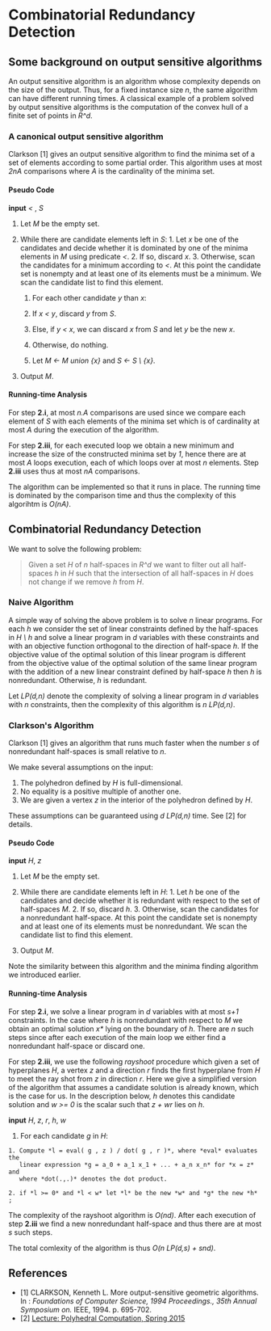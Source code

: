 # Combinatorial Redundancy Detection

## Some background on output sensitive algorithms

An output sensitive algorithm is an algorithm whose complexity depends on the
size of the output. Thus, for a fixed instance size *n*, the same algorithm can
have different running times. A classical example of a problem solved by output
sensitive algorithms is the computation of the convex hull of a finite
set of points in *R^d*.

### A canonical output sensitive algorithm

Clarkson [1] gives an output sensitive algorithm to find the minima
set of a set of elements according to some partial order.
This algorithm uses at most *2nA* comparisons where *A* is the cardinality of
the minima set.


#### Pseudo Code

**input** *<* , *S*

  1. Let *M* be the empty set.
  2. While there are candidate elements left in *S*:
    1. Let *x* be one of the candidates and decide whether it
       is dominated by one of the minima elements in *M* using predicate *<*.
    2. If so, discard *x*.
    3. Otherwise, scan the candidates for a minimum according to *<*. At this point the
       candidate set is nonempty and at least one of its elements must be a
       minimum. We scan the candidate list to find this element.
      1. For each other candidate *y* than *x*:
        1. If *x < y*, discard *y* from *S*.
        2. Else, if *y < x*, we can discard *x* from *S* and let *y*
           be the new *x*.
        3. Otherwise, do nothing.

      2. Let *M <- M union {x}* and *S <- S \ {x}*.

  3. Output *M*.

#### Running-time Analysis

For step **2.i**, at most *n.A* comparisons are used since we compare each element
of *S* with each elements of the minima set which is of cardinality at most *A*
during the execution of the algorithm.

For step **2.iii**, for each executed loop we
obtain a new minimum and increase the size of the constructed minima set by
*1*, hence there are at most *A* loops execution, each of which loops over at
most *n* elements. Step **2.iii** uses thus at most *nA* comparisons.

The algorithm can be implemented so that it runs in place. The running time is
dominated by the comparison time and thus the
complexity of this algorihtm is *O(nA)*.


## Combinatorial Redundancy Detection

We want to solve the following problem:

> Given a set *H* of *n* half-spaces in *R^d* we want to filter out all half-spaces
*h* in *H* such that the intersection of all half-spaces in *H* does not change
if we remove *h* from *H*.

### Naive Algorithm

A simple way of solving the above problem is to solve *n* linear programs.
For each *h* we consider the set of linear constraints defined by the half-spaces in
*H \ h* and solve a linear program in *d* variables with these constraints and
with an objective function orthogonal to the direction of half-space *h*. If
the objective value of the optimal solution of this linear program
is different from the objective value of the optimal solution of the same
linear program with the addition of a new linear constraint defined by half-space
*h* then *h* is nonredundant. Otherwise, *h* is redundant.

Let *LP(d,n)* denote the complexity of solving a linear program in *d*
variables with *n* constraints, then the complexity of this algorithm is
*n LP(d,n)*.

### Clarkson's Algorithm

Clarkson [1] gives an algorithm that runs much faster when the number *s* of
nonredundant half-spaces is small relative to *n*.

We make several assumptions on the input:

  1. The polyhedron defined by *H* is full-dimensional.
  2. No equality is a positive multiple of another one.
  3. We are given a vertex *z* in the interior of the polyhedron defined by *H*.

These assumptions can be guaranteed using *d LP(d,n)* time. See [2] for details.

#### Pseudo Code

**input** *H*, *z*

  1. Let *M* be the empty set.
  2. While there are candidate elements left in *H*:
    1. Let *h* be one of the candidates and decide whether it
       is redundant with respect to the set of half-spaces *M*.
    2. If so, discard *h*.
    3. Otherwise, scan the candidates for a nonredundant half-space. At this point the
       candidate set is nonempty and at least one of its elements must be
       nonredundant. We scan the candidate list to find this element.

  3. Output *M*.

Note the similarity between this algorithm and the minima finding algorithm we
introduced earlier.

#### Running-time Analysis

For step **2.i**, we solve a linear program in *d* variables with at most
*s+1* constraints. In the case where *h* is nonredundant with respect to *M* we
obtain an optimal solution _x*_ lying on the boundary of *h*. There are *n*
such steps since after each execution of the main loop we either find
a nonredundant half-space or discard one.

For step **2.iii**, we use the following *rayshoot* procedure which given a set of
hyperplanes *H*, a vertex *z* and a direction *r* finds the first hyperplane
from *H* to meet the ray shot from *z* in direction *r*. Here we give a
simplified version of the algorithm that assumes a candidate solution is already
known, which is the case for us. In the description below, *h* denotes this
candidate solution and *w >= 0* is the scalar such that *z + wr* lies on *h*.

**input** *H*, *z*, *r*, *h*, *w*

  1. For each candidate *g* in *H*:

    1. Compute *l = eval( g , z ) / dot( g , r )*, where *eval* evaluates the
       linear expression *g = a_0 + a_1 x_1 + ... + a_n x_n* for *x = z* and
       where *dot(.,.)* denotes the dot product.

    2. if *l >= 0* and *l < w* let *l* be the new *w* and *g* the new *h*  ;

The complexity of the rayshoot algorithm is *O(nd)*. After each execution of
step **2.iii** we find a new nonredundant half-space and thus there are at most
*s* such steps.

The total comlexity of the algorithm is thus *O(n LP(d,s) + snd)*.

## References

  - [1] CLARKSON, Kenneth L. More output-sensitive geometric algorithms. In :
*Foundations of Computer Science, 1994 Proceedings., 35th Annual Symposium on.*
IEEE, 1994. p. 695-702.
  - [2] [Lecture: Polyhedral Computation, Spring 2015](http://www-oldurls.inf.ethz.ch/personal/fukudak/lect/pclect/notes2015/PolyComp2015.pdf)
